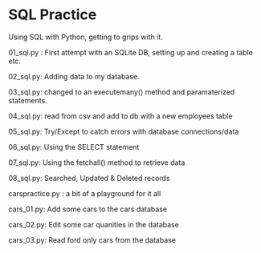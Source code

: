 # SQL Practice

Using SQL with Python, getting to grips with it. 

01_sql.py : First attempt with an SQLite DB, setting up and creating a table etc.

02_sql.py: Adding data to my database.

03_sql.py: changed to an executemany() method and paramaterized statements.

04_sql.py: read from csv and add to db with a new employees table

05_sql.py: Try/Except to catch errors with database connections/data

06_sql.py: Using the SELECT statement

07_sql.py: Using the fetchall() method to retrieve data

08_sql.py: Searched, Updated & Deleted records

carspractice.py : a bit of a playground for it all

cars_01.py: Add some cars to the cars database

cars_02.py: Edit some car quanities in the database

cars_03.py: Read ford only cars from the database
